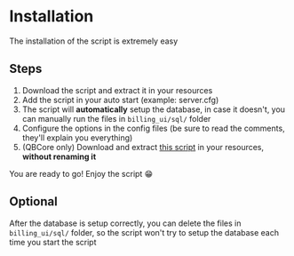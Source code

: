 # Installation

The installation of the script is extremely easy

## Steps

1. Download the script and extract it in your resources
2. Add the script in your auto start (example: server.cfg)
3. The script will **automatically** setup the database, in case it doesn't, you can manually run the files in `billing_ui/sql/` folder
4. Configure the options in the config files (be sure to read the comments, they'll explain you everything)
5. (QBCore only) Download and extract [this script](https://cdn.discordapp.com/attachments/895599870268817418/987388095169179688/menu_default.rar) in your resources, **without renaming it**

You are ready to go! Enjoy the script 😁


## Optional
After the database is setup correctly, you can delete the files in `billing_ui/sql/` folder, so the script won't try to setup the database each time you start the script